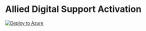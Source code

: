 # Allied Digital Support Activation
[![Deploy to Azure](https://aka.ms/deploytoazurebutton)](https://portal.azure.com/#create/Microsoft.Template/uri/https%3A%2F%2Fraw.githubusercontent.com%2Fallieddigital%2FAzureLighthouseOnboard%2Fmain%2Fmodules%2Fsubscription-managing-tenant-approvers.bicep)